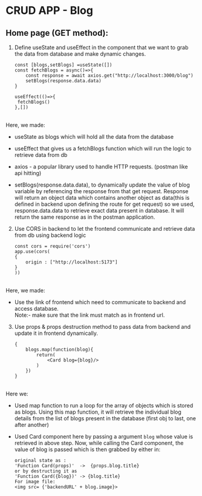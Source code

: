# CRUD APP - Blog 
## Home page (GET method):
1) Define useState and useEffect in the component that we want to grab the data from database and make dynamic changes. 
    ```
    const [blogs,setBlogs] =useState([])
    const fetchBlogs = async()=>{
        const response = await axios.get("http://localhost:3000/blog")
        setBlogs(response.data.data)  
    }

    useEffect(()=>{
     fetchBlogs()   
    },[])
    ```
<br>
Here, we made:

* useState as blogs which will hold all the data from the database

* useEffect that gives us a fetchBlogs function which will run the logic to retrieve data from db

* axios - a popular library used to handle HTTP requests. (postman like api hitting)

* setBlogs(response.data.data), to dynamically update the value of blog variable by referencing the response from that get request. Response will return an object data which contains another object as data(this is defined in backend upon defining the route for get request) so we used, response.data.data to retrieve exact data present in database. It will return the same response as in the postman application. <br>


2) Use CORS in backend to let the frontend communicate and retrieve data from db using backend logic <br>
    ```
    const cors = require('cors')
    app.use(cors(
    {
        origin : ["http://localhost:5173"]
    }
    ))
    ```
<br>
Here, we made:

* Use the link of frontend which need to communicate to backend and access database. <br>
Note:- make sure that the link must match as in frontend url. <br>

3) Use props & props destruction method to pass data from backend and update it in frontend dynamically.
    ```
    {
        blogs.map(function(blog){
            return(
                <Card blog={blog}/>
            )
        })
    }
    ```
<br>
Here we:

* Used map function to run a loop for the array of objects which is stored as blogs. Using this map function, it will retrieve the individual blog details from the list of blogs present in the database (first obj to last, one after another) <br>

* Used Card component here by passing a argument `blog` whose value is retrieved in above step. Now, while calling the Card component, the value of blog is passed which is then grabbed by either in:
    ```
    original state as :
    'Function Card(props)'  ->  {props.blog.title} 
    or by destructing it as 
    'Function Card({blog})' -> {blog.title}
    For image file:
    <img src= {'backendURL' + blog.image}>
    ```


